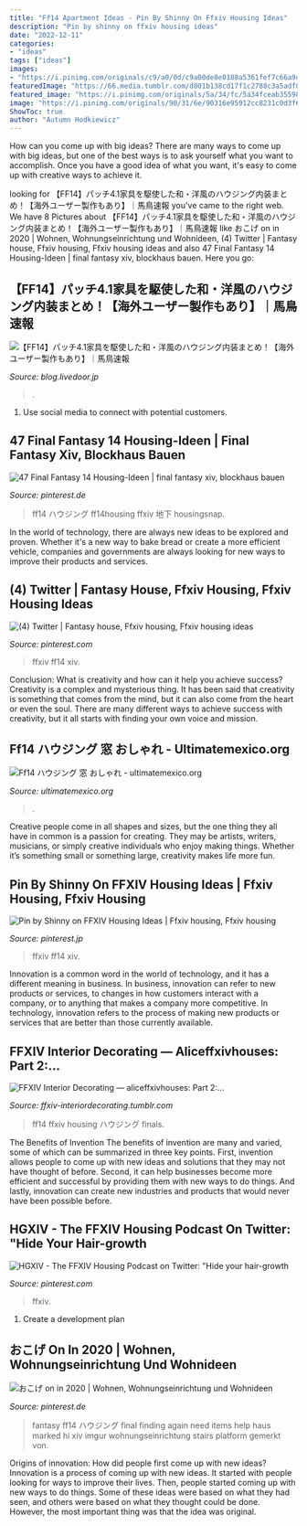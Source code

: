 ```yaml
---
title: "Ff14 Apartment Ideas - Pin By Shinny On Ffxiv Housing Ideas"
description: "Pin by shinny on ffxiv housing ideas"
date: "2022-12-11"
categories:
- "ideas"
tags: ["ideas"]
images:
- "https://i.pinimg.com/originals/c9/a0/0d/c9a00de8e0188a5361fef7c66a9d0f52.png"
featuredImage: "https://66.media.tumblr.com/d801b138cd17f1c2788c3a5adf0515ce/tumblr_p3nohnwvT81wheh1to6_1280.png"
featured_image: "https://i.pinimg.com/originals/5a/34/fc/5a34fceab355988fe9c6992dc32451cf.png"
image: "https://i.pinimg.com/originals/90/31/6e/90316e95912cc8231c0d3f698c4146d9.png"
ShowToc: true
author: "Autumn Hodkiewicz"
---
```



How can you come up with big ideas?
There are many ways to come up with big ideas, but one of the best ways is to ask yourself what you want to accomplish. Once you have a good idea of what you want, it's easy to come up with creative ways to achieve it.

	

		
looking for 【FF14】パッチ4.1家具を駆使した和・洋風のハウジング内装まとめ！【海外ユーザー製作もあり】｜馬鳥速報 you've came to the right web. We have 8 Pictures about 【FF14】パッチ4.1家具を駆使した和・洋風のハウジング内装まとめ！【海外ユーザー製作もあり】｜馬鳥速報 like おこげ on in 2020 | Wohnen, Wohnungseinrichtung und Wohnideen, (4) Twitter | Fantasy house, Ffxiv housing, Ffxiv housing ideas and also 47 Final Fantasy 14 Housing-Ideen | final fantasy xiv, blockhaus bauen. Here you go:
		
    
## 【FF14】パッチ4.1家具を駆使した和・洋風のハウジング内装まとめ！【海外ユーザー製作もあり】｜馬鳥速報

<img loading=lazy src="https://livedoor.blogimg.jp/umadori0726/imgs/4/5/4567a7be.jpg" onerror="this.onerror=null;this.src='https://tse1.mm.bing.net/th?id=OIP.aQTSMmMt80fxQhbI21p5MQHaEK&amp;pid=15.1';" alt="【FF14】パッチ4.1家具を駆使した和・洋風のハウジング内装まとめ！【海外ユーザー製作もあり】｜馬鳥速報">

_Source: blog.livedoor.jp_

>. 

	

1. Use social media to connect with potential customers.

    
## 47 Final Fantasy 14 Housing-Ideen | Final Fantasy Xiv, Blockhaus Bauen

<img loading=lazy src="https://i.pinimg.com/474x/e4/3e/56/e43e56b6abfa843fd8fc0112b3c227b8.jpg" onerror="this.onerror=null;this.src='https://tse3.mm.bing.net/th?id=OIP.kjnNbcyMLfQ8xSstQsybvgAAAA&amp;pid=15.1';" alt="47 Final Fantasy 14 Housing-Ideen | final fantasy xiv, blockhaus bauen">

_Source: pinterest.de_

>ff14 ハウジング ff14housing ffxiv 地下 housingsnap. 

	

In the world of technology, there are always new ideas to be explored and proven. Whether it's a new way to bake bread or create a more efficient vehicle, companies and governments are always looking for new ways to improve their products and services.

    
## (4) Twitter | Fantasy House, Ffxiv Housing, Ffxiv Housing Ideas

<img loading=lazy src="https://i.pinimg.com/736x/27/a4/21/27a421044127dd981b6206167a7c10f0.jpg" onerror="this.onerror=null;this.src='https://tse2.mm.bing.net/th?id=OIP.g8h9IJR8VjgR_CuId8FN3gHaD6&amp;pid=15.1';" alt="(4) Twitter | Fantasy house, Ffxiv housing, Ffxiv housing ideas">

_Source: pinterest.com_

>ffxiv ff14 xiv. 

	

Conclusion: What is creativity and how can it help you achieve success?
Creativity is a complex and mysterious thing. It has been said that creativity is something that comes from the mind, but it can also come from the heart or even the soul. There are many different ways to achieve success with creativity, but it all starts with finding your own voice and mission.

    
## Ff14 ハウジング 窓 おしゃれ - Ultimatemexico.org

<img loading=lazy src="https://i.pinimg.com/originals/90/31/6e/90316e95912cc8231c0d3f698c4146d9.png" onerror="this.onerror=null;this.src='https://tse1.mm.bing.net/th?id=OIP.q36e_NsFSiqdDOGMRVh1igHaEK&amp;pid=15.1';" alt="Ff14 ハウジング 窓 おしゃれ - ultimatemexico.org">

_Source: ultimatemexico.org_

>. 

	

Creative people come in all shapes and sizes, but the one thing they all have in common is a passion for creating. They may be artists, writers, musicians, or simply creative individuals who enjoy making things. Whether it’s something small or something large, creativity makes life more fun.

    
## Pin By Shinny On FFXIV Housing Ideas | Ffxiv Housing, Ffxiv Housing

<img loading=lazy src="https://i.pinimg.com/originals/5a/34/fc/5a34fceab355988fe9c6992dc32451cf.png" onerror="this.onerror=null;this.src='https://tse4.mm.bing.net/th?id=OIP.aoTO75JMQbCEnjs63_feIgHaEK&amp;pid=15.1';" alt="Pin by Shinny on FFXIV Housing Ideas | Ffxiv housing, Ffxiv housing">

_Source: pinterest.jp_

>ffxiv ff14 xiv. 

	

Innovation is a common word in the world of technology, and it has a different meaning in business. In business, innovation can refer to new products or services, to changes in how customers interact with a company, or to anything that makes a company more competitive. In technology, innovation refers to the process of making new products or services that are better than those currently available.

    
## FFXIV Interior Decorating — Aliceffxivhouses: Part 2:...

<img loading=lazy src="https://66.media.tumblr.com/d801b138cd17f1c2788c3a5adf0515ce/tumblr_p3nohnwvT81wheh1to6_1280.png" onerror="this.onerror=null;this.src='https://tse2.mm.bing.net/th?id=OIP.SejM66BOJmUXI7Hvp0zaOAHaEK&amp;pid=15.1';" alt="FFXIV Interior Decorating — aliceffxivhouses: Part 2:...">

_Source: ffxiv-interiordecorating.tumblr.com_

>ff14 ffxiv housing ハウジング finals. 

	

The Benefits of Invention
The benefits of invention are many and varied, some of which can be summarized in three key points. First, invention allows people to come up with new ideas and solutions that they may not have thought of before. Second, it can help businesses become more efficient and successful by providing them with new ways to do things. And lastly, innovation can create new industries and products that would never have been possible before.

    
## HGXIV - The FFXIV Housing Podcast On Twitter: &quot;Hide Your Hair-growth

<img loading=lazy src="https://i.pinimg.com/originals/c9/a0/0d/c9a00de8e0188a5361fef7c66a9d0f52.png" onerror="this.onerror=null;this.src='https://tse1.mm.bing.net/th?id=OIP.XlBJ7OkBAnFzqwGG_r_Y0wHaEK&amp;pid=15.1';" alt="HGXIV - The FFXIV Housing Podcast on Twitter: &quot;Hide your hair-growth">

_Source: pinterest.com_

>ffxiv. 

	

1. Create a development plan 

    
## おこげ On In 2020 | Wohnen, Wohnungseinrichtung Und Wohnideen

<img loading=lazy src="https://i.pinimg.com/originals/22/61/3e/22613ed21caeb85d03747204f35a0406.jpg" onerror="this.onerror=null;this.src='https://tse4.mm.bing.net/th?id=OIP.niZPPhLZEBSfjsp0DLMNCwHaD7&amp;pid=15.1';" alt="おこげ on in 2020 | Wohnen, Wohnungseinrichtung und Wohnideen">

_Source: pinterest.de_

>fantasy ff14 ハウジング final finding again need items help haus marked hi xiv imgur wohnungseinrichtung stairs platform gemerkt von. 

	

Origins of innovation: How did people first come up with new ideas?
Innovation is a process of coming up with new ideas. It started with people looking for ways to improve their lives. Then, people started coming up with new ways to do things. Some of these ideas were based on what they had seen, and others were based on what they thought could be done. However, the most important thing was that the idea was original.

